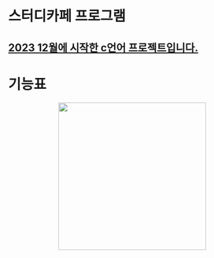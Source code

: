 # 스터디카페 프로그램
<u>2023 12월에 시작한 c언어 프로젝트입니다.</u> 
-----------------------------------------
# 기능표
<center><img src="https://github.com/jwgarde/semona---project/assets/113418319/59b678c0-05f8-4284-a86d-dfad1e87fdd0" width="300" height="300"></center>
